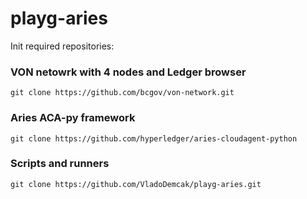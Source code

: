 # playg-aries

Init required repositories:

### VON netowrk with 4 nodes and Ledger browser
```
git clone https://github.com/bcgov/von-network.git
```

### Aries ACA-py framework
```
git clone https://github.com/hyperledger/aries-cloudagent-python
```

### Scripts and runners
```
git clone https://github.com/VladoDemcak/playg-aries.git
```

